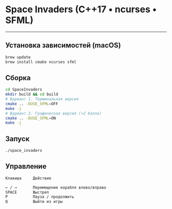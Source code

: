 # Space Invaders (C++17 • ncurses • SFML)

---

## Установка зависимостей (macOS)

```bash
brew update
brew install cmake ncurses sfml
```


## Сборка

```bash
cd SpaceInvaders
mkdir build && cd build
# Вариант 1. Терминальная версия
cmake .. -DUSE_SFML=OFF
make -j
# Вариант 2. Графическая версия (+2 балла)
cmake .. -DUSE_SFML=ON
make -j
```

## Запуск

```bash
./space_invaders
```

## Управление

```bash
Клавиша     Действие

← / →	    Перемещение корабля влево/вправо
SPACE	    Выстрел
P	        Пауза / продолжить
Q	        Выйти из игры
```